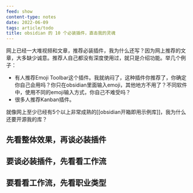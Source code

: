 ```yaml
---
feed: show
content-type: notes
date: 2022-06-09
tags: article/todo
title: obsidian 的 10 个必装插件，直击我的灵魂
---
```


网上已经一大堆视频和文章，推荐必装插件，我为什么还写？因为网上推荐的文章，大多缺少诚意。推荐人自己都没有深度使用过，就只是介绍功能。举几个例子：
- 有人推荐Emoji Toolbar这个插件。我就纳闷了，这种插件你推荐了，你确定你自己会用吗？你只在obsidian里面输入emoji，其他地方不用了？不同软件中，使用不同的emoji输入方式，你自己不难受吗？
- 很多人推荐Kanban插件。



就像网上至少已经有5个以上非常成熟的[[obsidian开箱即用示例库]]，我为什么还要开源我的库？



## 先看整体效果，再谈必装插件

## 要谈必装插件，先看看工作流

## 要看看工作流，先看职业类型
